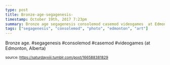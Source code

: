 ```yaml
---
type: post
title: Bronze-age-segagenesis-
timestamp: October 19th, 2017 7:23pm
summary: Bronze age segagenesis consolemod casemod videogames  at Edmonton Albertap 
tags: ["segagenesis", "consolemod", "photo", "edmonton", "art"]
---
```

<a href="https://www.instagram.com/p/Bac4PsuHfln/ "></a>
                                                                                          <div class="caption">
Bronze age. #segagenesis #consolemod #casemod #videogames  (at Edmonton, Alberta)
 
                                    
                
                
                
                
                                
<small>source: https://saturdayxiii.tumblr.com/post/166588381829</small>